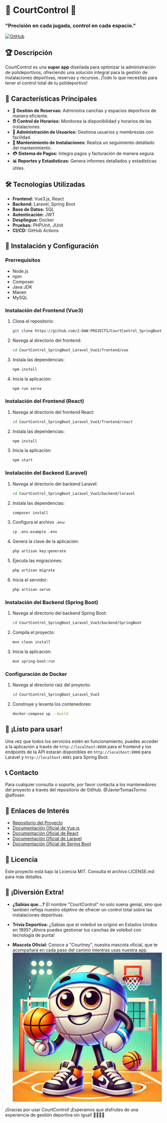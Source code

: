 # 🎾 CourtControl 🎾

### "Precisión en cada jugada, control en cada espacio."

[![GitHub](https://img.shields.io/badge/GitHub-Repository-blue)](https://github.com/2-DAW-PROJECTS/CourtControl_SpringBoot_Laravel_Vue3/)

## 🏆 Descripción
CourtControl es una **super app** diseñada para optimizar la administración de polideportivos, ofreciendo una solución integral para la gestión de instalaciones deportivas, reservas y recursos. ¡Todo lo que necesitas para tener el control total de tu polideportivo!

## 🌟 Características Principales
- **🏅 Gestión de Reservas:** Administra canchas y espacios deportivos de manera eficiente.
- **⏰ Control de Horarios:** Monitorea la disponibilidad y horarios de las instalaciones.
- **👥 Administración de Usuarios:** Gestiona usuarios y membresías con facilidad.
- **🔧 Mantenimiento de Instalaciones:** Realiza un seguimiento detallado del mantenimiento.
- **💳 Sistema de Pagos:** Integra pagos y facturación de manera segura.
- **📊 Reportes y Estadísticas:** Genera informes detallados y estadísticas útiles.

## 🛠️ Tecnologías Utilizadas
- **Frontend:** Vue3.js, React
- **Backend:** Laravel, Spring Boot
- **Base de Datos:** SQL
- **Autenticación:** JWT
- **Despliegue:** Docker
- **Pruebas:** PHPUnit, JUnit
- **CI/CD:** GitHub Actions

## 🚀 Instalación y Configuración

### Prerrequisitos
- Node.js
- npm
- Composer
- Java JDK
- Maven
- MySQL

### Instalación del Frontend (Vue3)
1. Clona el repositorio:
    ```bash
    git clone https://github.com/2-DAW-PROJECTS/CourtControl_SpringBoot_Laravel_Vue3.git
    ```
2. Navega al directorio del frontend:
    ```bash
    cd CourtControl_SpringBoot_Laravel_Vue3/frontend/vue
    ```
3. Instala las dependencias:
    ```bash
    npm install
    ```
4. Inicia la aplicación:
    ```bash
    npm run serve
    ```

### Instalación del Frontend (React)
1. Navega al directorio del frontend React:
    ```bash
    cd CourtControl_SpringBoot_Laravel_Vue3/frontend/react
    ```
2. Instala las dependencias:
    ```bash
    npm install
    ```
3. Inicia la aplicación:
    ```bash
    npm start
    ```

### Instalación del Backend (Laravel)
1. Navega al directorio del backend Laravel:
    ```bash
    cd CourtControl_SpringBoot_Laravel_Vue3/backend/laravel
    ```
2. Instala las dependencias:
    ```bash
    composer install
    ```
3. Configura el archivo `.env`:
    ```bash
    cp .env.example .env
    ```
4. Genera la clave de la aplicación:
    ```bash
    php artisan key:generate
    ```
5. Ejecuta las migraciones:
    ```bash
    php artisan migrate
    ```
6. Inicia el servidor:
    ```bash
    php artisan serve
    ```

### Instalación del Backend (Spring Boot)
1. Navega al directorio del backend Spring Boot:
    ```bash
    cd CourtControl_SpringBoot_Laravel_Vue3/backend/SpringBoot
    ```
2. Compila el proyecto:
    ```bash
    mvn clean install
    ```
3. Inicia la aplicación:
    ```bash
    mvn spring-boot:run
    ```

### Configuración de Docker
1. Navega al directorio raíz del proyecto:
    ```bash
    cd CourtControl_SpringBoot_Laravel_Vue3
    ```
2. Construye y levanta los contenedores:
    ```bash
    docker-compose up --build
    ```

## 🎉 ¡Listo para usar!
Una vez que todos los servicios estén en funcionamiento, puedes acceder a la aplicación a través de `http://localhost:8080` para el frontend y los endpoints de la API estarán disponibles en `http://localhost:8000` para Laravel y `http://localhost:8081` para Spring Boot.

## 📞 Contacto
Para cualquier consulta o soporte, por favor contacta a los mantenedores del proyecto a través del repositorio de GitHub. @JavierTomasTormo @alfosan

## 🔗 Enlaces de Interés
- [Repositorio del Proyecto](https://github.com/2-DAW-PROJECTS/CourtControl_SpringBoot_Laravel_Vue3)
- [Documentación Oficial de Vue.js](https://vuejs.org/)
- [Documentación Oficial de React](https://reactjs.org/)
- [Documentación Oficial de Laravel](https://laravel.com/docs)
- [Documentación Oficial de Spring Boot](https://spring.io/projects/spring-boot)

## 📜 Licencia
Este proyecto está bajo la Licencia MIT. Consulta el archivo LICENSE.md para más detalles.

## 🎉 ¡Diversión Extra!
- **¿Sabías que...?** El nombre "CourtControl" no solo suena genial, sino que también refleja nuestro objetivo de ofrecer un control total sobre las instalaciones deportivas.

- **Trivia Deportiva:** ¿Sabías que el voleibol se originó en Estados Unidos en 1895? ¡Ahora puedes gestionar tus canchas de voleibol con tecnología de punta!

- **Mascota Oficial:** Conoce a "Courtney", nuestra mascota oficial, que te acompañará en cada paso del camino mientras usas nuestra app.
![Courtney - La mascota oficial de CourtControl](./Courtney.webp)

¡Gracias por usar CourtControl! ¡Esperamos que disfrutes de una experiencia de gestión deportiva sin igual! 🎾🏀🏐🏸